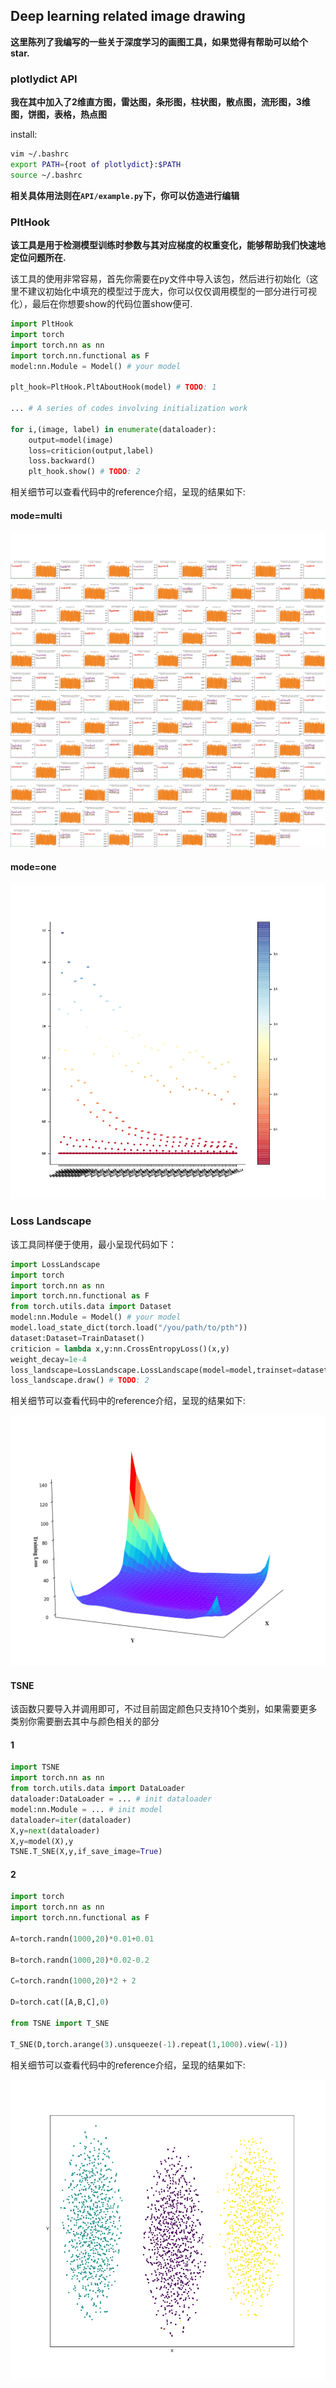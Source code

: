 
## Deep learning related image drawing

**这里陈列了我编写的一些关于深度学习的画图工具，如果觉得有帮助可以给个star.**

### plotlydict API

**我在其中加入了2维直方图，雷达图，条形图，柱状图，散点图，流形图，3维图，饼图，表格，热点图**

install:

```bash
vim ~/.bashrc
export PATH={root of plotlydict}:$PATH
source ~/.bashrc
```

**相关具体用法则在`API/example.py`下，你可以仿造进行编辑**

### PltHook

**该工具是用于检测模型训练时参数与其对应梯度的权重变化，能够帮助我们快速地定位问题所在.**

该工具的使用非常容易，首先你需要在py文件中导入该包，然后进行初始化（这里不建议初始化中填充的模型过于庞大，你可以仅仅调用模型的一部分进行可视化），最后在你想要show的代码位置show便可.


```python
import PltHook
import torch
import torch.nn as nn
import torch.nn.functional as F
model:nn.Module = Model() # your model

plt_hook=PltHook.PltAboutHook(model) # TODO: 1

... # A series of codes involving initialization work

for i,(image, label) in enumerate(dataloader):
    output=model(image)
    loss=criticion(output,label)
    loss.backward()
    plt_hook.show() # TODO: 2
```

相关细节可以查看代码中的reference介绍，呈现的结果如下:

#### mode=multi

![jpg](figures/densenet_multi.png)

#### mode=one

![jpg](figures/densenet_one.png)


### Loss Landscape

该工具同样便于使用，最小呈现代码如下：

```python
import LossLandscape
import torch
import torch.nn as nn
import torch.nn.functional as F
from torch.utils.data import Dataset
model:nn.Module = Model() # your model
model.load_state_dict(torch.load("/you/path/to/pth"))
dataset:Dataset=TrainDataset()
criticion = lambda x,y:nn.CrossEntropyLoss()(x,y)
weight_decay=1e-4
loss_landscape=LossLandscape.LossLandscape(model=model,trainset=dataset,criticion=criticion) # TODO: 1
loss_landscape.draw() # TODO: 2
```

相关细节可以查看代码中的reference介绍，呈现的结果如下:

![jpg](figures/losslandscape.png)

#### TSNE

该函数只要导入并调用即可，不过目前固定颜色只支持10个类别，如果需要更多类别你需要删去其中与颜色相关的部分

#### 1

```python
import TSNE
import torch.nn as nn
from torch.utils.data import DataLoader
dataloader:DataLoader = ... # init dataloader 
model:nn.Module = ... # init model
dataloader=iter(dataloader)
X,y=next(dataloader)
X,y=model(X),y
TSNE.T_SNE(X,y,if_save_image=True)
```

#### 2
```python
import torch
import torch.nn as nn
import torch.nn.functional as F

A=torch.randn(1000,20)*0.01+0.01

B=torch.randn(1000,20)*0.02-0.2

C=torch.randn(1000,20)*2 + 2

D=torch.cat([A,B,C],0)

from TSNE import T_SNE

T_SNE(D,torch.arange(3).unsqueeze(-1).repeat(1,1000).view(-1))
```
相关细节可以查看代码中的reference介绍，呈现的结果如下:

![jpg](figures/tsne.png)





